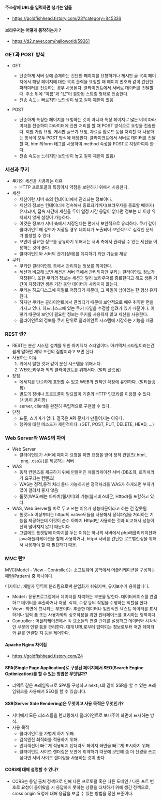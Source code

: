 #### 주소창에 URL을 입력하면 생기는 일들
- https://goldfishhead.tistory.com/23?category=845336

#### 브라우저는 어떻게 동작하는가 ?
- https://d2.naver.com/helloworld/59361

### GET과 POST 방식

-   GET
    
    -   단순하게 서버 상에 존재하는 간단한 페이지를 요청하거나 게시판 글 목록 페이지에서 해당 페이지에 대한 목록 출력을 요청할 때 페이지 번호와 같이 간단한 파라미터를 전송하는 경우 사용된다. 클라이언트에서 서버로 데이터를 전달할 때, 주소 뒤에 “이름”과 “값”이 결한된 스트링 형태로 전송한다.
    -   전송 속도는 빠르지만 보안성이 낮고 길이 제한이 있음
-   POST
    
    -   단순하게 특정한 페이지를 요청하는 것이 아니라 특정 페이지로 많은 야의 파라미터를 전송하여 파라미터에 관한 처리를 할 때 POST 방식으로 요청을 전송한다. 회원 가입 요청, 게시판 글쓰기 요청, 자료실 업로드 등을 처리할 때 사용하는 방식이 모두 POST 방식에 해당한다. 클라이언트에서 서버로 데이터를 전달할 때, html의form 태그를 사용하여 method 속성을 POST로 지정하여야 한다.
    -   전송 속도는 느리지만 보안성이 높고 길이 제한이 없음)

### 세션과 쿠키

-   쿠키와 세션을 사용하는 이유
    -   HTTP 프로토콜의 특징이자 약점을 보완하기 위해서 사용한다.
-   세션
    -   세션이란 서버 측의 컨테이너에서 관리되는 정보이다.
    -   세션의 정보는 컨테이너에 접속해서 종료되기까지(브라우저를 종료할 때까지) 유지되며, 접속 시간에 제한을 두어 일정 시간 응답이 없다면 정보는 더 이상 유지되지 않게 설정이 가능하다.
    -   이것은 정보가 서버 측에서 저장된다는 면에서 보안적으로 유리하다. 쿠키 같이 클라이언트에 정보가 저장될 경우 데이터가 노출되어 보안적으로 심각한 문제가 발생할 수 있다.
    -   보안이 필요한 정보를 공유하기 위해서는 서버 측에서 관리될 수 있는 세션을 이용하는 것이 좋다.
    -   클라이언트와 서버의 관계(상태)를 유지하기 위한 기능을 제공
-   쿠키
    -   쿠키란 클라이언트 측에서 관리되는 정보를 의미한다.
    -   세션과 비교해 보면 세션은 서버 측에서 관리되지만 쿠키는 클라이언트 정보가 저장된다. 또한 쿠키의 정보는 세션과 달리 브라우저를 종료한다고 해도 생존 기간이 지정되면 생존 기간 동안 데이터가 사라지지 않는다.
    -   쿠키는 하드디스크에 파일로 저장되기 때문에, 그 파일이 남아있는 한 항상 유지된다.
    -   하지만 쿠키는 클라이언트에서 관리되기 때문에 보안적으로 매우 취약한 면을 가지고 있다. 하드디스크에 있는 쿠키 파일을 수정할 염려가 있기 때문이다. 이렇기 때문에 보안이 필요한 정보는 쿠키를 사용하지 않고 세션을 사용한다.
    -   클라이언트의 정보를 쿠키 단위로 클라이언트 시스템에 저장하는 기능을 제공

### REST 란?

-   REST는 분산 시스템 설계를 위한 아키텍처 스타일이다. 아키텍처 스타일이라는건 쉽게 말하면 제약 조건의 집합이라고 보면 된다.
-   사용하는 이유
    1.  위에서 말한 것과 같이 분산 시스템을 위해서다.
    2.  WEB브라우저 외의 클라이언트를 위해서다. (멀티 플랫폼)
-   장점
    -   메세지를 단순하게 표현할 수 있고 WEB의 원칙인 확장에 유연하다. (멀티플랫폼)
    -   별도의 장비나 프로토콜이 필요없이 기존의 HTTP 인프라를 이용할 수 있다. (사용이 용이함)
    -   server, client를 완전히 독립적으로 구현할 수 있다.
-   단점
    -   표준, 스키마가 없다. 결국은 API 문서가 만들어지는 이유다.
    -   행위에 대한 메소드가 제한적이다. (GET, POST, PUT, DELETE, HEAD, ...)

### Web Server와 WAS의 차이

-   Web Server
    -   클라이언트가 서버에 페이지 요청을 하면 요청을 받아 정적 컨텐츠(.html, .png, .css등)를 제공하는 서버
-   WAS
    -   동적 컨텐츠를 제공하기 위해 만들어진 애플리케이션 서버 (DB조회, 로직처리가 요구되는 컨텐츠)
    -   WAS는 정적,동적 처리 둘다 가능하지만 정적처리를 WAS가 하게되면 부하가 많이 걸려서 좋지 않음
    -   톰캣(WAS)에는 아파치(웹서버)의 기능(웹서비스데몬, Httpd)를 포함하고 있다.
-   WAS, Web Server를 따로 두고 쓰는 이유가 성능때문이라고 하는 건 잘못됨
    -   톰캣5.5 이상부터는 httpd의 native모듈을 사용해서 정적파일을 처리하는 기능을 제공하는데 이것이 순수 아파치 Httpd만 사용하는 것과 비교해서 성능이 전혀 떨어지지 않기 때문이다.
    -   그럼에도 톰캣앞에 아파치를 두는 이유는 하나의 서버에서 php애플리케이션과 java애플리케이션을 함께 사용하거나, httpd 서버를 간단한 로드밸런싱을 위해서 사용해야 할 때 필요하기 때문.

### MVC 란?

MVC(Model – View – Controller)는 소프트웨어 공학에서 어플리케이션을 구성하는 패턴(Pattern) 중 하나이다.

디자이너, 개발자 영역이 분리됨으로써 분업화가 쉬워지며, 유지보수가 용이합니다.

-   Model : 응용프로그램에서 데이터를 처리하는 부분을 말한다. 데이터베이스를 연결하고 데이터를 추출하거나 저장, 삭제, 수정 등의 작업을 수행하는 역할을 한다.
-   View : 화면에 표시되는 부분이다. 추출한 데이터나 일반적인 텍스트 데이터를 표시하거나 입력 폼 또는 사용자와의 상호작용을 위한 인터페이스를 표시하는 영역이다.
-   Controller : 어플리케이션에서 각 요소들의 연결 관계를 설정하고 데이터와 시각적인 부분의 연결 등을 관리한다. 대개 URL로부터 입력되는 정보로부터 어떤 데이터와 뷰를 연결할 지 등을 제어한다.

#### Apache Nginx 차이점
- https://goldfishhead.tistory.com/24

#### SPA(Single Page Application)로 구성된 페이지에서 SEO(Search Engine Optimization)를 할 수 있는 방법은 무엇일까?
- 리액트 같은 프레임워크로 SPA를 구성하고 next.js와 같이 SSR을 할 수 있는 프레임워크를 사용해서 SEO를 할 수 있습니다.

#### SSR(Server Side Rendering)은 무엇이고 사용 목적은 무엇인가?
- 서버에서 모든 리소스들을 렌더링해서 클라이언트로 보내주어 화면에 표시하는 방식.
- 사용 목적
  - 클라이언트를 가볍게 하기 위해.
  - 검색엔진 최적화를 적용하기 위해.
  - 인터렉션이 빠르게 적용되지 않더라도 페이지 화면을 빠르게 표시하기 위해.
  - 클라이언트 사이드 렌더링은 보안에 취약하기 때문에 보안에 좀 더 신경을 쓰고 싶다면 서버 사이드 렌더링을 사용하는 것이 좋다.

#### CORS에 대해 설명할 수 있나?
- CORS는 동일 출처 정책으로 인해 다른 프로토콜 혹은 다른 도메인 / 다른 포트 번호로 요청이 들어왔을 시 응답하지 못하는 상황을 대처하기 위해 생긴 정책으로, cross origin 요청에 대해 응답을 보낼 수 있는 방법을 정한 표준이다.